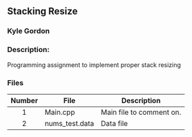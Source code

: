 ## Stacking Resize
### Kyle Gordon
### Description:

Programming assignment to implement proper stack resizing

### Files

|   Number   | File            | Description                                        |
| :---: | --------------- | -------------------------------------------------- |
|   1   | Main.cpp         | Main file to comment on.      |
|   2   | nums_test.data  | Data file |
